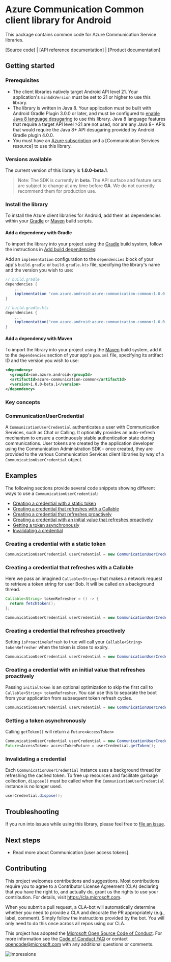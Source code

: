 # Azure Communication Common client library for Android

This package contains common code for Azure Communication Service libraries.

[Source code]<!--(https://github.com/Azure/azure-sdk-for-android/tree/master/sdk/communication/azure-communication-common)-->
| [API reference documentation]<!--(https://azure.github.io/azure-sdk-for-android/sdk/communication/azure-communication-common/azure-communication-common/index.html)-->
| [Product documentation]<!--(https://review.docs.microsoft.com/azure/project-spool/overview?branch=pr-en-us-104477)-->

## Getting started

### Prerequisites
* The client libraries natively target Android API level 21. Your application's `minSdkVersion` must be set to 21 or
  higher to use this library.
* The library is written in Java 8. Your application must be built with Android Gradle Plugin 3.0.0 or later, and must
  be configured to
  [enable Java 8 language desugaring](https://developer.android.com/studio/write/java8-support.html#supported_features)
  to use this library. Java 8 language features that require a target API level >21 are not used, nor are any Java 8+
  APIs that would require the Java 8+ API desugaring provided by Android Gradle plugin 4.0.0.
* You must have an [Azure subscription](https://azure.microsoft.com/free/) and a
  [Communication Services resource]<!--(https://review.docs.microsoft.com/azure/project-spool/quickstarts/create-communication-resource?branch=pr-en-us-104477)--> to use this library.

### Versions available
The current version of this library is **1.0.0-beta.1**.

> Note: The SDK is currently in **beta**. The API surface and feature sets are subject to change at any time before **GA**. We do not currently recommend them for production use.

### Install the library
To install the Azure client libraries for Android, add them as dependencies within your
[Gradle](#add-a-dependency-with-gradle) or
[Maven](#add-a-dependency-with-maven) build scripts.

#### Add a dependency with Gradle
To import the library into your project using the [Gradle](https://gradle.org/) build system, follow the instructions in [Add build dependencies](https://developer.android.com/studio/build/dependencies):

Add an `implementation` configuration to the `dependencies` block of your app's `build.gradle` or `build.gradle.kts` file, specifying the library's name and the version you wish to use:

```gradle
// build.gradle
dependencies {
    ...
    implementation "com.azure.android:azure-communication-common:1.0.0-beta.1"
}

// build.gradle.kts
dependencies {
    ...
    implementation("com.azure.android:azure-communication-common:1.0.0-beta.1")
}
```

#### Add a dependency with Maven
To import the library into your project using the [Maven](https://maven.apache.org/) build system, add it to the `dependencies` section of your app's `pom.xml` file, specifying its artifact ID and the version you wish to use:

```xml
<dependency>
  <groupId>com.azure.android</groupId>
  <artifactId>azure-communication-common</artifactId>
  <version>1.0.0-beta.1</version>
</dependency>
```

### Key concepts

### CommunicationUserCredential

A `CommunicationUserCredential` authenticates a user with Communication Services, such as Chat or Calling. It optionally
provides an auto-refresh mechanism to ensure a continuously stable authentication state during communications. User
tokens are created by the application developer using the Communication Administration SDK - once created, they are
provided to the various Communication Services client libraries by way of a `CommunicationUserCredential` object.

## Examples

The following sections provide several code snippets showing different ways to use a `CommunicationUserCredential`:

* [Creating a credential with a static token](#creating-a-credential-with-a-static-token)
* [Creating a credential that refreshes with a Callable](#creating-a-credential-that-refreshes-with-a-callable)
* [Creating a credential that refreshes proactively](#creating-a-credential-that-refreshes-proactively)
* [Creating a credential with an initial value that refreshes proactively](#creating-a-credential-with-an-initial-value-that-refreshes-proactively)
* [Getting a token asynchronously](#getting-a-token-asynchronously)
* [Invalidating a credential](#invalidating-a-credential)

### Creating a credential with a static token

```java
CommunicationUserCredential userCredential = new CommunicationUserCredential("eyJhbGciOiJIUzI1NiIsInR5cCI6IkpXVCJ9.eyJleHAiOjM2MDB9.adM-ddBZZlQ1WlN3pdPBOF5G4Wh9iZpxNP_fSvpF4cWs");
```

### Creating a credential that refreshes with a Callable

Here we pass an imagined `Callable<String>` that makes a network request to retrieve a token string for user Bob. It will be called on a background thread.

```java
Callable<String> tokenRefresher = () -> {
  return fetchtoken();
};

CommunicationUserCredential userCredential = new CommunicationUserCredential(tokenRefresher);
```

### Creating a credential that refreshes proactively

Setting `isProactiveRefresh` to true will call your `Callable<String> tokenRefresher` when the token is close to expiry.

```java
CommunicationUserCredential userCredential = new CommunicationUserCredential(tokenRefresher, true);
```

### Creating a credential with an initial value that refreshes proactively

Passing `initialToken` is an optional optimization to skip the first call to `Callable<String> tokenRefresher`. You can use this to separate the boot from your application from subsequent token refresh cycles.

```java
CommunicationUserCredential userCredential = new CommunicationUserCredential(tokenRefresher, true, "eyJhbGciOiJIUzI1NiIsInR5cCI6IkpXVCJ9.eyJleHAiOjM2MDB9.adM-ddBZZlQ1WlN3pdPBOF5G4Wh9iZpxNP_fSvpF4cWs");
```

### Getting a token asynchronously

Calling `getToken()` will return a `Future<AccessToken>`

```java
CommunicationUserCredential userCredential = new CommunicationUserCredential(tokenRefresher);
Future<AccessToken> accessTokenFuture = userCredential.getToken();
```

### Invalidating a credential

Each `CommunicationUserCredential` instance uses a background thread for refreshing the cached token. To free up resources and facilitate garbage collection, `dispose()` must be called when the `CommunicationUserCredential` instance is no longer used.

```java
userCredential.dispose();
```

## Troubleshooting

If you run into issues while using this library, please feel free to
[file an issue](https://github.com/Azure/azure-sdk-for-android/issues/new).

## Next steps
* Read more about Communication [user access tokens]<!--(https://review.docs.microsoft.com/azure/project-spool/concepts/authentication?branch=pr-en-us-104477)-->.

## Contributing
This project welcomes contributions and suggestions. Most contributions require you to agree to a Contributor License
Agreement (CLA) declaring that you have the right to, and actually do, grant us the rights to use your contribution. For
details, visit https://cla.microsoft.com.

When you submit a pull request, a CLA-bot will automatically determine whether you need to provide a CLA and decorate
the PR appropriately (e.g., label, comment). Simply follow the instructions provided by the bot. You will only need to
do this once across all repos using our CLA.

This project has adopted the [Microsoft Open Source Code of Conduct](https://opensource.microsoft.com/codeofconduct/).
For more information see the [Code of Conduct FAQ](https://opensource.microsoft.com/codeofconduct/faq/) or contact
[opencode@microsoft.com](mailto:opencode@microsoft.com) with any additional questions or comments.

![Impressions](https://azure-sdk-impressions.azurewebsites.net/api/impressions/azure-sdk-for-android%2Fsdk%2Fcommunication%2Fazure-communication-common%2FREADME.png)
